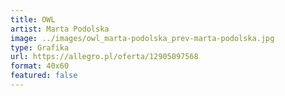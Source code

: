 ```yaml
---
title: OWL
artist: Marta Podolska
image: ../images/owl_marta-podolska_prev-marta-podolska.jpg
type: Grafika
url: https://allegro.pl/oferta/12905097568
format: 40x60
featured: false
---
```

